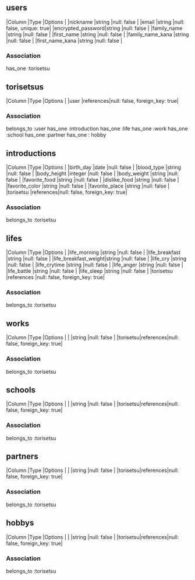 
## users
|Column            |Type   |Options                  |
|nickname          |string |null: false              |
|email             |string |null: false, unique: true|
|encrypted_password|string |null: false              |
|family_name       |string |null: false              |
|first_name        |string |null: false              |
|family_name_kana  |string |null: false              |
|first_name_kana   |string |null: false              |

### Association
has_one :torisetsu



## torisetsus
|Column            |Type      |Options                       |
|user              |references|null: false, foreign_key: true|


### Association
belongs_to :user
has_one :introduction
has_one :life
has_one :work
has_one :school
has_one :partner
has_one : hobby



## introductions
|Column            |Type      |Options                  |
|birth_day         |date      |null: false              |
|blood_type        |string    |null: false              |
|body_height       |integer   |null: false              |
|body_weight       |string    |null: false              |
|favorite_food     |string    |null: false              |
|dislike_food      |string    |null: false              |
|favorite_color    |string    |null: false              |
|favorite_place    |string    |null: false              |
|torisetsu         |references|null: false, foreign_key: true|

### Association
belongs_to :torisetsu



## lifes
|Column               |Type       |Options                       |
|life_morning         |string     |null: false                   |
|life_breakfast       |string     |null: false                   |
|life_breakfast_weight|string     |null: false                   |
|life_cry             |string     |null: false                   |
|life_crytime         |string     |null: false                   |
|life_anger           |string     |null: false                   |
|life_battle          |string     |null: false                   |
|life_sleep           |string     |null: false                   |
|torisetsu            |references |null: false, foreign_key: true|


### Association
belongs_to :torisetsu




## works
|Column            |Type   |Options                  |
|          |string |null: false              |
|torisetsu|references|null: false, foreign_key: true|


### Association
belongs_to :torisetsu




## schools
|Column            |Type   |Options                  |
|          |string |null: false              |
|torisetsu|references|null: false, foreign_key: true|


### Association
belongs_to :torisetsu



## partners
|Column            |Type   |Options                  |
|          |string |null: false              |
|torisetsu|references|null: false, foreign_key: true|


### Association
belongs_to :torisetsu



## hobbys
|Column            |Type   |Options                  |
|          |string |null: false              |
|torisetsu|references|null: false, foreign_key: true|


### Association
belongs_to :torisetsu